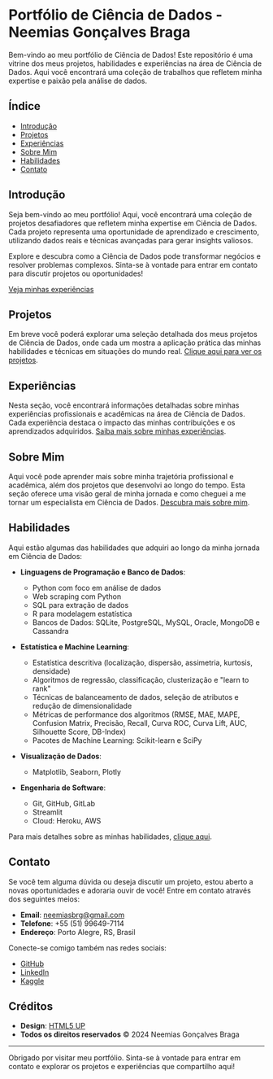# Portfólio de Ciência de Dados - Neemias Gonçalves Braga

Bem-vindo ao meu portfólio de Ciência de Dados! Este repositório é uma vitrine dos meus projetos, habilidades e experiências na área de Ciência de Dados. Aqui você encontrará uma coleção de trabalhos que refletem minha expertise e paixão pela análise de dados.

## Índice

- [Introdução](#introdução)
- [Projetos](#projetos)
- [Experiências](#experiências)
- [Sobre Mim](#sobre-mim)
- [Habilidades](#habilidades)
- [Contato](#contato)

## Introdução

Seja bem-vindo ao meu portfólio! Aqui, você encontrará uma coleção de projetos desafiadores que refletem minha expertise em Ciência de Dados. Cada projeto representa uma oportunidade de aprendizado e crescimento, utilizando dados reais e técnicas avançadas para gerar insights valiosos.

Explore e descubra como a Ciência de Dados pode transformar negócios e resolver problemas complexos. Sinta-se à vontade para entrar em contato para discutir projetos ou oportunidades!

[Veja minhas experiências]([experiencias.html](https://neemiasbrg.github.io/portfolio_projetos/experiencias.html))

## Projetos

Em breve você poderá explorar uma seleção detalhada dos meus projetos de Ciência de Dados, onde cada um mostra a aplicação prática das minhas habilidades e técnicas em situações do mundo real. [Clique aqui para ver os projetos](https://neemiasbrg.github.io/portfolio_projetos/projetos.html).

## Experiências

Nesta seção, você encontrará informações detalhadas sobre minhas experiências profissionais e acadêmicas na área de Ciência de Dados. Cada experiência destaca o impacto das minhas contribuições e os aprendizados adquiridos. [Saiba mais sobre minhas experiências](https://neemiasbrg.github.io/portfolio_projetos/experiencias.html).

## Sobre Mim

Aqui você pode aprender mais sobre minha trajetória profissional e acadêmica, além dos projetos que desenvolvi ao longo do tempo. Esta seção oferece uma visão geral de minha jornada e como cheguei a me tornar um especialista em Ciência de Dados. [Descubra mais sobre mim](https://neemiasbrg.github.io/portfolio_projetos/sobre-mim.html).

## Habilidades

Aqui estão algumas das habilidades que adquiri ao longo da minha jornada em Ciência de Dados:

- **Linguagens de Programação e Banco de Dados**:
  - Python com foco em análise de dados
  - Web scraping com Python
  - SQL para extração de dados
  - R para modelagem estatística
  - Bancos de Dados: SQLite, PostgreSQL, MySQL, Oracle, MongoDB e Cassandra

- **Estatística e Machine Learning**:
  - Estatística descritiva (localização, dispersão, assimetria, kurtosis, densidade)
  - Algoritmos de regressão, classificação, clusterização e "learn to rank"
  - Técnicas de balanceamento de dados, seleção de atributos e redução de dimensionalidade
  - Métricas de performance dos algoritmos (RMSE, MAE, MAPE, Confusion Matrix, Precisão, Recall, Curva ROC, Curva Lift, AUC, Silhouette Score, DB-Index)
  - Pacotes de Machine Learning: Scikit-learn e SciPy

- **Visualização de Dados**:
  - Matplotlib, Seaborn, Plotly

- **Engenharia de Software**:
  - Git, GitHub, GitLab
  - Streamlit
  - Cloud: Heroku, AWS

Para mais detalhes sobre as minhas habilidades, [clique aqui](https://neemiasbrg.github.io/portfolio_projetos/habilidades.html).

## Contato

Se você tem alguma dúvida ou deseja discutir um projeto, estou aberto a novas oportunidades e adoraria ouvir de você! Entre em contato através dos seguintes meios:

- **Email**: [neemiasbrg@gmail.com](mailto:neemiasbrg@gmail.com)
- **Telefone**: +55 (51) 99649-7114
- **Endereço**: Porto Alegre, RS, Brasil

Conecte-se comigo também nas redes sociais:
- [GitHub](https://github.com/neemiasbrg)
- [LinkedIn](https://www.linkedin.com/in/neemias-braga/)
- [Kaggle](https://www.kaggle.com/neemiasbraga)

## Créditos

- **Design**: [HTML5 UP](http://html5up.net)
- **Todos os direitos reservados** &copy; 2024 Neemias Gonçalves Braga

---

Obrigado por visitar meu portfólio. Sinta-se à vontade para entrar em contato e explorar os projetos e experiências que compartilho aqui!
